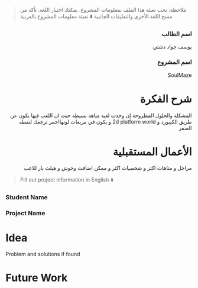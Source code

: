 > ملاحظة: يجب تعبئة هذا الملف بمعلومات المشروع، يمكنك اختيار اللغة. تأكد من مسح اللغة الأخرى والتعليقات الجانبية
> ⬇️ تعبئة معلومات المشروع بالعربية  
<div dir="rtl">

### اسم الطالب
يوسف جواد دشتي

### اسم المشروع
SoulMaze


# شرح الفكرة
المشكلة والحلول المطروحة إن وجدت
لعبه متاهه بسيطه حيث ان اللعب فيها يكون عن طريق الكيبورد و 2d platform world
و يكون في مربعات لونهااحمر ترجعك لنقطه الصفر
# الأعمال المستقبلية
مراحل و متاهات اكثر و شخصيات اكثر و ممكن اضافت وحوش و هيلث بار للاعب
</div>

> Fill out project information in English ⬇️
### Student Name


### Project Name

# Idea
Problem and solutions if found 


# Future Work 



